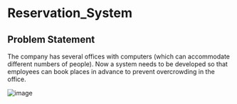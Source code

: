# Reservation_System

## Problem Statement
The company has several offices with computers (which can accommodate different numbers of people). Now a system needs to be developed so that employees can book places in advance to prevent overcrowding in the office.

![image](https://user-images.githubusercontent.com/37168454/171621107-433d9a6b-ad6f-4af8-ae32-05614e3988ca.png)
